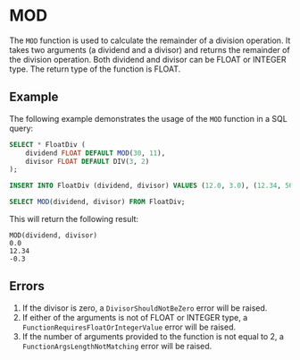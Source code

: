 # MOD

The `MOD` function is used to calculate the remainder of a division operation. It takes two arguments (a dividend and a divisor) and returns the remainder of the division operation. Both dividend and divisor can be FLOAT or INTEGER type. The return type of the function is FLOAT.

## Example
The following example demonstrates the usage of the `MOD` function in a SQL query:

```sql
SELECT * FloatDiv (
    dividend FLOAT DEFAULT MOD(30, 11),
    divisor FLOAT DEFAULT DIV(3, 2)
);

INSERT INTO FloatDiv (dividend, divisor) VALUES (12.0, 3.0), (12.34, 56.78), (-12.3, 4.0);

SELECT MOD(dividend, divisor) FROM FloatDiv;
```

This will return the following result:

```
MOD(dividend, divisor)
0.0
12.34
-0.3
```

## Errors
1. If the divisor is zero, a `DivisorShouldNotBeZero` error will be raised.
2. If either of the arguments is not of FLOAT or INTEGER type, a `FunctionRequiresFloatOrIntegerValue` error will be raised.
3. If the number of arguments provided to the function is not equal to 2, a `FunctionArgsLengthNotMatching` error will be raised.